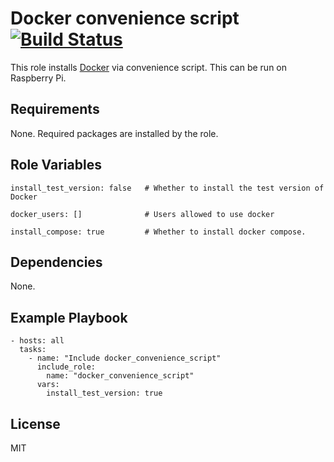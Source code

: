 Docker convenience script
[![Build Status](https://travis-ci.com/mivek/ansible-role-docker-convenience-script.svg?token=Nxd1CoxuZDnwzK6Yq6sV&branch=master)](https://travis-ci.com/mivek/ansible-role-docker-convenience-script)
=========

This role installs [Docker](https://www.docker.com/) via convenience script.
This can be run on Raspberry Pi. 

Requirements
------------

None.
Required packages are installed by the role.

Role Variables
--------------

```(yaml)
install_test_version: false   # Whether to install the test version of Docker

docker_users: []              # Users allowed to use docker

install_compose: true         # Whether to install docker compose.
```

Dependencies
------------

None.

Example Playbook
----------------

```(yaml)
- hosts: all
  tasks:
    - name: "Include docker_convenience_script"
      include_role:
        name: "docker_convenience_script"
      vars:
        install_test_version: true
```


License
-------

MIT

